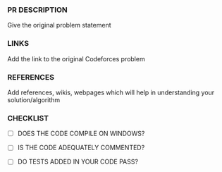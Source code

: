 ### PR DESCRIPTION
Give the original problem statement

### LINKS
Add the link to the original Codeforces problem

### REFERENCES
Add references, wikis, webpages which will help in understanding your solution/algorithm

### CHECKLIST
- [ ] DOES THE CODE COMPILE ON WINDOWS?
- [ ] IS THE CODE ADEQUATELY COMMENTED?
- [ ] DO TESTS ADDED IN YOUR CODE PASS?




